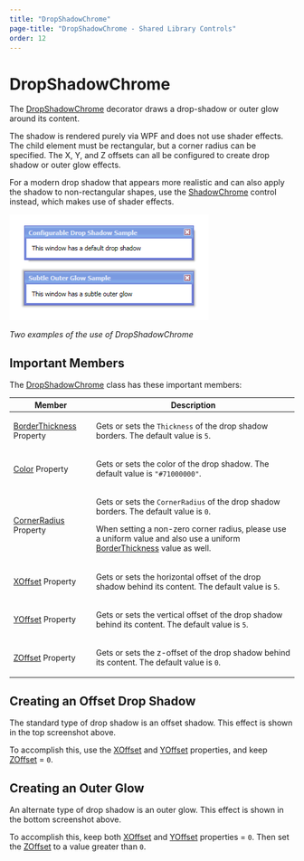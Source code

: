 ```yaml
---
title: "DropShadowChrome"
page-title: "DropShadowChrome - Shared Library Controls"
order: 12
---
```

# DropShadowChrome

The [DropShadowChrome](xref:@ActiproUIRoot.Controls.DropShadowChrome) decorator draws a drop-shadow or outer glow around its content.

The shadow is rendered purely via WPF and does not use shader effects.  The child element must be rectangular, but a corner radius can be specified.  The X, Y, and Z offsets can all be configured to create drop shadow or outer glow effects.

For a modern drop shadow that appears more realistic and can also apply the shadow to non-rectangular shapes, use the [ShadowChrome](shadowchrome.md) control instead, which makes use of shader effects.

![Screenshot](../images/dropshadowchrome.gif)

*Two examples of the use of DropShadowChrome*

## Important Members

The [DropShadowChrome](xref:@ActiproUIRoot.Controls.DropShadowChrome) class has these important members:

<table>
<thead>

<tr>
<th>Member</th>
<th>Description</th>
</tr>

</thead>
<tbody>

<tr>
<td>

[BorderThickness](xref:@ActiproUIRoot.Controls.DropShadowChrome.BorderThickness) Property

</td>
<td>

Gets or sets the `Thickness` of the drop shadow borders.  The default value is `5`.

</td>
</tr>

<tr>
<td>

[Color](xref:@ActiproUIRoot.Controls.DropShadowChrome.Color) Property

</td>
<td>

Gets or sets the color of the drop shadow.  The default value is `"#71000000"`.

</td>
</tr>

<tr>
<td>

[CornerRadius](xref:@ActiproUIRoot.Controls.DropShadowChrome.CornerRadius) Property

</td>
<td>

Gets or sets the `CornerRadius` of the drop shadow borders.  The default value is `0`.

When setting a non-zero corner radius, please use a uniform value and also use a uniform [BorderThickness](xref:@ActiproUIRoot.Controls.DropShadowChrome.BorderThickness) value as well.

</td>
</tr>

<tr>
<td>

[XOffset](xref:@ActiproUIRoot.Controls.DropShadowChrome.XOffset) Property

</td>
<td>

Gets or sets the horizontal offset of the drop shadow behind its content.  The default value is `5`.

</td>
</tr>

<tr>
<td>

[YOffset](xref:@ActiproUIRoot.Controls.DropShadowChrome.YOffset) Property

</td>
<td>

Gets or sets the vertical offset of the drop shadow behind its content.  The default value is `5`.

</td>
</tr>

<tr>
<td>

[ZOffset](xref:@ActiproUIRoot.Controls.DropShadowChrome.ZOffset) Property

</td>
<td>

Gets or sets the z-offset of the drop shadow behind its content.  The default value is `0`.

</td>
</tr>

</tbody>
</table>

## Creating an Offset Drop Shadow

The standard type of drop shadow is an offset shadow.  This effect is shown in the top screenshot above.

To accomplish this, use the [XOffset](xref:@ActiproUIRoot.Controls.DropShadowChrome.XOffset) and [YOffset](xref:@ActiproUIRoot.Controls.DropShadowChrome.YOffset) properties, and keep [ZOffset](xref:@ActiproUIRoot.Controls.DropShadowChrome.ZOffset) = `0`.

## Creating an Outer Glow

An alternate type of drop shadow is an outer glow.  This effect is shown in the bottom screenshot above.

To accomplish this, keep both [XOffset](xref:@ActiproUIRoot.Controls.DropShadowChrome.XOffset) and [YOffset](xref:@ActiproUIRoot.Controls.DropShadowChrome.YOffset) properties = `0`.  Then set the [ZOffset](xref:@ActiproUIRoot.Controls.DropShadowChrome.ZOffset) to a value greater than `0`.
